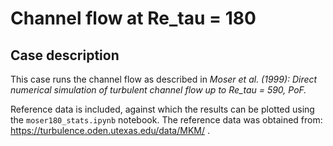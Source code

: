# Channel flow at Re_tau = 180

## Case description
This case runs the channel flow as described in *Moser et al. (1999): Direct numerical simulation of turbulent channel flow up to Re_tau = 590, PoF.* 

Reference data is included, against which the results can be plotted using the `moser180_stats.ipynb` notebook. The reference data was obtained from: https://turbulence.oden.utexas.edu/data/MKM/ .
